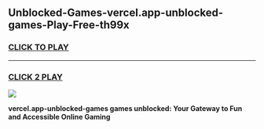 
## Unblocked-Games-vercel.app-unblocked-games-Play-Free-th99x
<h3>
<a href="https://premium76.site?title=vercel.app-unblocked-games&ref=21A">CLICK TO PLAY</a></h3>
<hr>

<h3>
<a href="https://premium76.site?title=vercel.app-unblocked-games&ref=21A">CLICK 2 PLAY</a>
  
</h3>

<a href="https://premium76.site?title=vercel.app-unblocked-games&ref=21A"><img src="https://clearcache.store/games.png"></a>


**vercel.app-unblocked-games games unblocked: Your Gateway to Fun and Accessible Online Gaming**
